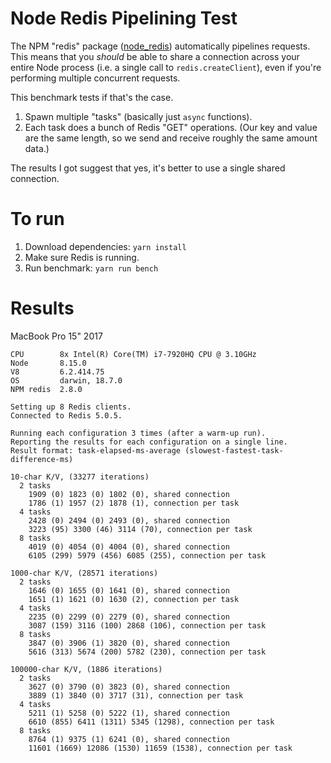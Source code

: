 # Node Redis Pipelining Test

The NPM "redis" package ([node\_redis](https://github.com/NodeRedis/node_redis)) automatically pipelines requests.  This means that you _should_ be able to share a connection across your entire Node process (i.e. a single call to `redis.createClient`), even if you're performing multiple concurrent requests.

This benchmark tests if that's the case.
1. Spawn multiple "tasks" (basically just `async` functions).
2. Each task does a bunch of Redis "GET" operations.  (Our key and value are the same length, so we send and receive roughly the same amount data.)

The results I got suggest that yes, it's better to use a single shared connection.

# To run

1. Download dependencies: `yarn install`
2. Make sure Redis is running.
3. Run benchmark: `yarn run bench`

# Results

MacBook Pro 15" 2017

```
CPU        8x Intel(R) Core(TM) i7-7920HQ CPU @ 3.10GHz
Node       8.15.0
V8         6.2.414.75
OS         darwin, 18.7.0
NPM redis  2.8.0

Setting up 8 Redis clients.
Connected to Redis 5.0.5.

Running each configuration 3 times (after a warm-up run).
Reporting the results for each configuration on a single line.
Result format: task-elapsed-ms-average (slowest-fastest-task-difference-ms)

10-char K/V, (33277 iterations)
  2 tasks
    1909 (0) 1823 (0) 1802 (0), shared connection
    1786 (1) 1957 (2) 1878 (1), connection per task
  4 tasks
    2428 (0) 2494 (0) 2493 (0), shared connection
    3223 (95) 3300 (46) 3114 (70), connection per task
  8 tasks
    4019 (0) 4054 (0) 4004 (0), shared connection
    6105 (299) 5979 (456) 6085 (255), connection per task

1000-char K/V, (28571 iterations)
  2 tasks
    1646 (0) 1655 (0) 1641 (0), shared connection
    1651 (1) 1621 (0) 1630 (2), connection per task
  4 tasks
    2235 (0) 2299 (0) 2279 (0), shared connection
    3087 (159) 3116 (100) 2868 (106), connection per task
  8 tasks
    3847 (0) 3906 (1) 3820 (0), shared connection
    5616 (313) 5674 (200) 5782 (230), connection per task

100000-char K/V, (1886 iterations)
  2 tasks
    3627 (0) 3790 (0) 3823 (0), shared connection
    3889 (1) 3840 (0) 3717 (31), connection per task
  4 tasks
    5211 (1) 5258 (0) 5222 (1), shared connection
    6610 (855) 6411 (1311) 5345 (1298), connection per task
  8 tasks
    8764 (1) 9375 (1) 6241 (0), shared connection
    11601 (1669) 12086 (1530) 11659 (1538), connection per task
```
